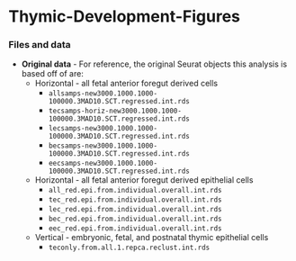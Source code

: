 # Thymic-Development-Figures

### Files and data

-   **Original data** - For reference, the original Seurat objects this
    analysis is based off of are:
    -   Horizontal - all fetal anterior foregut derived cells
        -   `allsamps-new3000.1000.1000-100000.3MAD10.SCT.regressed.int.rds`
        -   `tecsamps-horiz-new3000.1000.1000-100000.3MAD10.SCT.regressed.int.rds`
        -   `lecsamps-new3000.1000.1000-100000.3MAD10.SCT.regressed.int.rds`
        -   `becsamps-new3000.1000.1000-100000.3MAD10.SCT.regressed.int.rds`
        -   `eecsamps-new3000.1000.1000-100000.3MAD10.SCT.regressed.int.rds`
    -   Horizontal - all fetal anterior foregut derived epithelial cells
        -   `all_red.epi.from.individual.overall.int.rds`
        -   `tec_red.epi.from.individual.overall.int.rds`
        -   `lec_red.epi.from.individual.overall.int.rds`
        -   `bec_red.epi.from.individual.overall.int.rds`
        -   `eec_red.epi.from.individual.overall.int.rds`
    -   Vertical - embryonic, fetal, and postnatal thymic epithelial cells
        -   `teconly.from.all.1.repca.reclust.int.rds`

